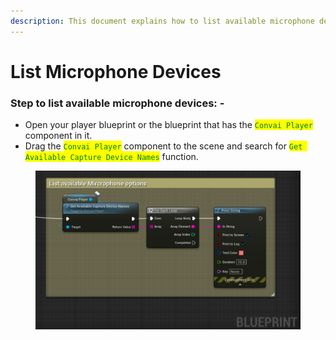 ```yaml
---
description: This document explains how to list available microphone devices.
---
```


# List Microphone Devices

### Step to list available microphone devices: -&#x20;

* Open  your player blueprint or the blueprint that has the <mark style="color:green;">`Convai Player`</mark> component in it.&#x20;
* Drag the <mark style="color:green;">`Convai Player`</mark> component to the scene and search for <mark style="color:green;">`Get Available Capture Device Names`</mark> function.&#x20;

<figure><img src="../../../.gitbook/assets/image (344).png" alt=""><figcaption></figcaption></figure>
